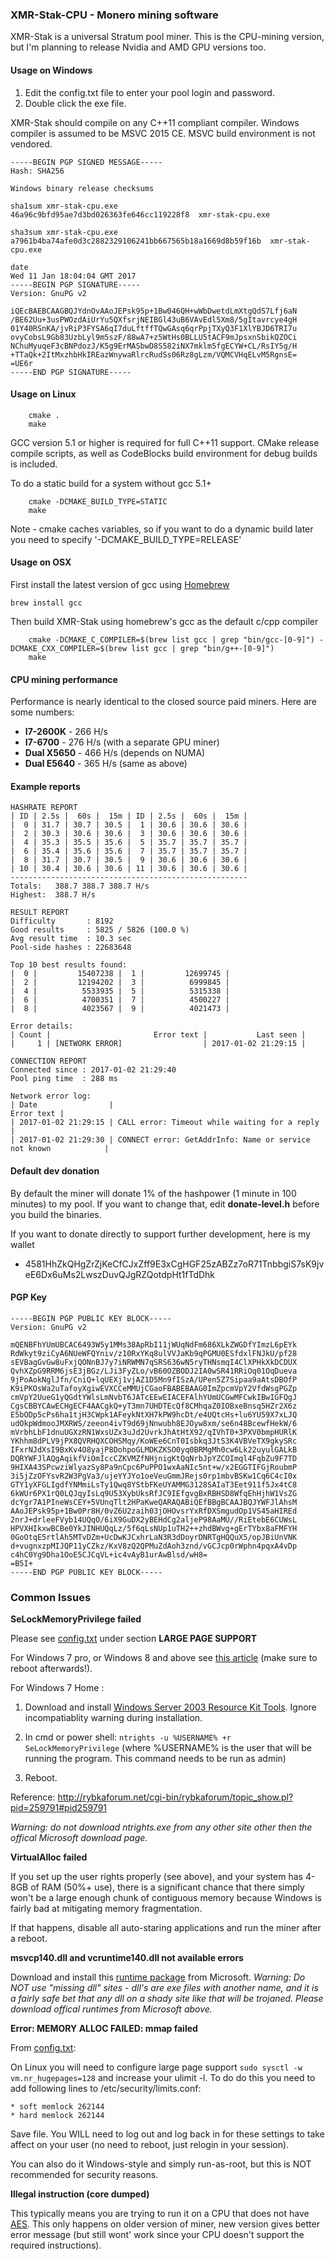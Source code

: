 ### XMR-Stak-CPU - Monero mining software

XMR-Stak is a universal Stratum pool miner. This is the CPU-mining version, but I'm planning to release Nvidia and AMD GPU versions too.


#### Usage on Windows 
1) Edit the config.txt file to enter your pool login and password. 
2) Double click the exe file. 

XMR-Stak should compile on any C++11 compliant compiler. Windows compiler is assumed to be MSVC 2015 CE. MSVC build environment is not vendored.
```
-----BEGIN PGP SIGNED MESSAGE-----
Hash: SHA256

Windows binary release checksums

sha1sum xmr-stak-cpu.exe
46a96c9bfd95ae7d3bd026363fe646cc119228f8  xmr-stak-cpu.exe

sha3sum xmr-stak-cpu.exe
a7961b4ba74afe0d3c2882329106241bb667565b18a1669d8b59f16b  xmr-stak-cpu.exe

date
Wed 11 Jan 18:04:04 GMT 2017
-----BEGIN PGP SIGNATURE-----
Version: GnuPG v2

iQEcBAEBCAAGBQJYdnOvAAoJEPsk95p+1Bw046QH+wWbDwetdLmXtgQdS7Lfj6aN
/BE62Uu+3usPWOzdAiUrYu5QXfsrjNEIBGl43uB6VAvEdl5Xm8/5gItavrcye4gH
01Y40RSnKA/jvRiP3FYSA6qI7duLftffTQwGAsq6qrPpjTXyQ3F1XlYBJD6TRI7u
ovyCobsL9Gb83UzbLyl9m5szF/88wA7+z5WtHs0BLLU5tACF9mJpsxnSbikQZOCi
NChuMyuqeF3cBNPdozJ/K5g9ErMASbwD8S582iNX7mklm5fgECYW+CL/RsIY5g/H
+TTaQk+2ItMxzhbHkIREazWnywaRlrcRudSs06Rz8gLzm/VQMCVHqELvM5RgnsE=
=UE6r
-----END PGP SIGNATURE-----
```

#### Usage on Linux
```
    cmake .
    make
```

GCC version 5.1 or higher is required for full C++11 support. CMake release compile scripts, as well as CodeBlocks build environment for debug builds is included.

To do a static build for a system without gcc 5.1+
```
    cmake -DCMAKE_BUILD_TYPE=STATIC
    make
```
Note - cmake caches variables, so if you want to do a dynamic build later you need to specify '-DCMAKE_BUILD_TYPE=RELEASE'

#### Usage on OSX
First install the latest version of gcc using [Homebrew](http://brew.sh)
```
brew install gcc
```

Then build XMR-Stak using homebrew's gcc as the default c/cpp compiler
```
	cmake -DCMAKE_C_COMPILER=$(brew list gcc | grep "bin/gcc-[0-9]") -DCMAKE_CXX_COMPILER=$(brew list gcc | grep "bin/g++-[0-9]")
	make
```

#### CPU mining performance 

Performance is nearly identical to the closed source paid miners. Here are some numbers:

* **I7-2600K** - 266 H/s
* **I7-6700** - 276 H/s (with a separate GPU miner)
* **Dual X5650** - 466 H/s (depends on NUMA)
* **Dual E5640** - 365 H/s (same as above)

#### Example reports
```
HASHRATE REPORT
| ID | 2.5s |  60s |  15m | ID | 2.5s |  60s |  15m |
|  0 | 31.7 | 30.7 | 30.5 |  1 | 30.6 | 30.6 | 30.6 |
|  2 | 30.3 | 30.6 | 30.6 |  3 | 30.6 | 30.6 | 30.6 |
|  4 | 35.3 | 35.5 | 35.6 |  5 | 35.7 | 35.7 | 35.7 |
|  6 | 35.4 | 35.6 | 35.6 |  7 | 35.7 | 35.7 | 35.7 |
|  8 | 31.7 | 30.7 | 30.5 |  9 | 30.6 | 30.6 | 30.6 |
| 10 | 30.4 | 30.6 | 30.6 | 11 | 30.6 | 30.6 | 30.6 |
-----------------------------------------------------
Totals:   388.7 388.7 388.7 H/s
Highest:  388.7 H/s
```

```
RESULT REPORT
Difficulty       : 8192
Good results     : 5825 / 5826 (100.0 %)
Avg result time  : 10.3 sec
Pool-side hashes : 22683648

Top 10 best results found:
|  0 |         15407238 |  1 |         12699745 |
|  2 |         12194202 |  3 |          6999845 |
|  4 |          5533935 |  5 |          5315338 |
|  6 |          4700351 |  7 |          4500227 |
|  8 |          4023567 |  9 |          4021473 |

Error details:
| Count |                       Error text |           Last seen |
|     1 | [NETWORK ERROR]                  | 2017-01-02 21:29:15 |
```

```
CONNECTION REPORT
Connected since : 2017-01-02 21:29:40
Pool ping time  : 288 ms

Network error log:
| Date                |                                                       Error text |
| 2017-01-02 21:29:15 | CALL error: Timeout while waiting for a reply                    |
| 2017-01-02 21:29:30 | CONNECT error: GetAddrInfo: Name or service not known            |
```

#### Default dev donation
By default the miner will donate 1% of the hashpower (1 minute in 100 minutes) to my pool. If you want to change that, edit **donate-level.h** before you build the binaries.

If you want to donate directly to support further development, here is my wallet
* 4581HhZkQHgZrZjKeCfCJxZff9E3xCgHGF25zABZz7oR71TnbbgiS7sK9jveE6Dx6uMs2LwszDuvQJgRZQotdpHt1fTdDhk



#### PGP Key
```
-----BEGIN PGP PUBLIC KEY BLOCK-----
Version: GnuPG v2

mQENBFhYUmUBCAC6493W5y1MMs38ApRbI11jWUqNdFm686XLkZWGDfYImzL6pEYk
RdWkyt9ziCyA6NUeWFQYniv/z10RxYKq8ulVVJaKb9qPGMU0ESfdxlFNJkU/pf28
sEVBagGvGw8uFxjQONnBJ7y7iNRWMN7qSRS636wN5ryTHNsmqI4ClXPHkXkDCDUX
QvhXZpG9RRM6jsE3jBGz/LJi3FyZLo/vB60OZBODJ2IA0wSR41RRiOq01OqDueva
9jPoAokNglJfn/CniQ+lqUEXj1vjAZ1D5Mn9fISzA/UPen5Z7Sipaa9aAtsDBOfP
K9iPKOsWa2uTafoyXgiwEVXCCeMMUjCGaoFBABEBAAG0ImZpcmVpY2VfdWsgPGZp
cmVpY2UueG1yQGdtYWlsLmNvbT6JATcEEwEIACEFAlhYUmUCGwMFCwkIBwIGFQgJ
CgsCBBYCAwECHgECF4AACgkQ+yT3mn7UHDTEcQf8CMhqaZ0IOBxeBnsq5HZr2X6z
E5bODp5cPs6ha1tjH3CWpk1AFeykNtXH7kPW9hcDt/e4UQtcHs+lu6YU59X7xLJQ
udOkpWdmooJMXRWS/zeeon4ivT9d69jNnwubh8EJOyw8xm/se6n48BcewfHekW/6
mVrbhLbF1dnuUGXzRN1WxsUZx3uJd2UvrkJhAtHtX92/qIVhT0+3PXV0bmpHURlK
YKhhm8dPLV9jPX8QVRHQXCOHSMqy/KoWEe6CnT0Isbkq3JtS3K4VBVeTX9gkySRc
IFxrNJdXsI9BxKv4O8yajP8DohpoGLMDKZKSO0yq0BRMgMh0cw6Lk22uyulGALkB
DQRYWFJlAQgAqikfViOmIccCZKVMZfNHjnigKtQqNrbJpYZCOImql4FqbZu9F7TD
9HIXA43SPcwziWlyazSy8Pa9nCpc6PuPPO1wxAaNIc5nt+w/x2EGGTIFGjRoubmP
3i5jZzOFYsvR2W3PgVa3/ujeYYJYo1oeVeuGmmJRejs0rp1mbvBSKw1Cq6C4cI0x
GTY1yXFGLIgdfYNMmiLsTy1Qwq8YStbFKeUYAMMG3128SAIaT3Eet911f5Jx4tC8
6kWUr6PX1rQ0LQJqyIsLq9U53XybUksRfJC9IEfgvgBxRBHSD8WfqEhHjhW1VsZG
dcYgr7A1PIneWsCEY+5VUnqTlt2HPaKweQARAQABiQEfBBgBCAAJBQJYWFJlAhsM
AAoJEPsk95p+1Bw0Pr8H/0vZ6U2zaih03jOHOvsrYxRfDXSmgudOp1VS45aHIREd
2nrJ+drleeFVyb14UQqO/6iX9GuDX2yBEHdCg2aljeP98AaMU//RiEtebE6CUWsL
HPVXHIkxwBCBe0YkJINHUQqLz/5f6qLsNUp1uTH2++zhdBWvg+gErTYbx8aFMFYH
0GoOtqE5rtlAh5MTvDZm+UcDwKJCxhrLaN3R3dDoyrDNRTgHQQuX5/opJBiUnVNK
d+vugnxzpMIJQP11yCZkz/KxV8zQ2QPMuZdAoh3znd/vGCJcp0rWphn4pqxA4vDp
c4hC0Yg9Dha1OoE5CJCqVL+ic4vAyB1urAwBlsd/wH8=
=B5I+
-----END PGP PUBLIC KEY BLOCK-----
```

### Common Issues

**SeLockMemoryPrivilege failed**

Please see [config.txt](config.txt) under section **LARGE PAGE SUPPORT**

For Windows 7 pro, or Windows 8 and above see [this article](https://msdn.microsoft.com/en-gb/library/ms190730.aspx)  (make sure to reboot afterwards!).

For Windows 7 Home :

1) Download and install [Windows Server 2003 Resource Kit Tools](https://www.microsoft.com/en-us/download/details.aspx?id=17657).  Ignore incompatiablity warning during installation.

2) In cmd or power shell: `ntrights -u %USERNAME% +r SeLockMemoryPrivilege`  (where %USERNAME% is the user that will be running the program.  This command needs to be run as admin)

3) Reboot.

Reference: http://rybkaforum.net/cgi-bin/rybkaforum/topic_show.pl?pid=259791#pid259791

*Warning: do not download ntrights.exe from any other site other then the offical Microsoft download page.*

**VirtualAlloc failed**

If you set up the user rights properly (see above), and your system has 4-8GB of RAM (50%+ use), there is a significant chance that there simply won't be a large enough chunk of contiguous memory because Windows is fairly bad at mitigating memory fragmentation.

If that happens, disable all auto-staring applications and run the miner after a reboot.

**msvcp140.dll and vcruntime140.dll not available errors**

Download and install this [runtime package](https://www.microsoft.com/en-us/download/details.aspx?id=48145) from Microsoft.  *Warning: Do NOT use "missing dll" sites - dll's are exe files with another name, and it is a fairly safe bet that any dll on a shady site like that will be trojaned.  Please download offical runtimes from Microsoft above.*


**Error: MEMORY ALLOC FAILED: mmap failed**

From [config.txt](config.txt):

On Linux you will need to configure large page support `sudo sysctl -w vm.nr_hugepages=128` and increase your
ulimit -l. To do do this you need to add following lines to /etc/security/limits.conf:

    * soft memlock 262144
    * hard memlock 262144
    
Save file.  You WILL need to log out and log back in for these settings to take affect on your user (no need to reboot, just relogin in your session).
   
You can also do it Windows-style and simply run-as-root, but this is NOT recommended for security reasons.

**Illegal instruction (core dumped)**

This typically means you are trying to run it on a CPU that does not have [AES](https://en.wikipedia.org/wiki/AES_instruction_set).  This only happens on older version of miner, new version gives better error message (but still wont' work since your CPU doesn't support the required instructions).



